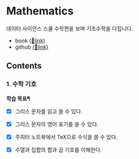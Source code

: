 # Mathematics
데이터 사이언스 스쿨 수학편을 보며 기초수학을 다집니다.
- book [(🔗link)](https://datascienceschool.net/02%20mathematics/00.00%20%EC%86%8C%EA%B0%9C%EC%9D%98%20%EA%B8%80.html)
- github [(🔗link)](https://github.com/datascienceschool/book/tree/master/ds/02%20mathematics)



## Contents
### 1. 수학 기호
**학습 목표¶**
- [x] 그리스 문자를 읽고 쓸 수 있다.
- [x] 그리스 문자의 영어 표기를 쓸 수 있다.
- [x] 주피터 노트북에서 TeX으로 수식을 쓸 수 있다.
- [x] 수열과 집합의 합과 곱 기호를 이해한다.

